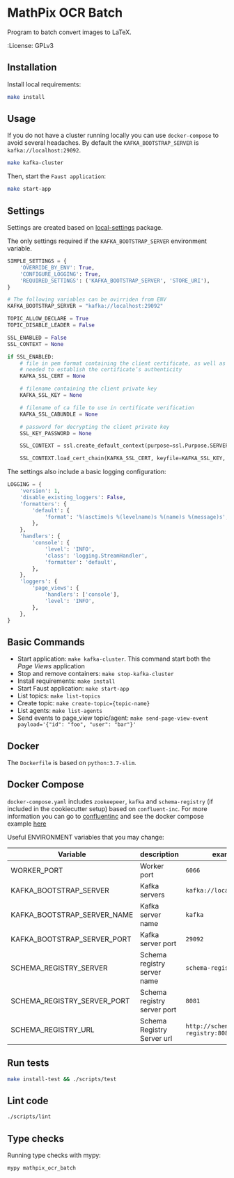 MathPix OCR Batch
=================

Program to batch convert images to LaTeX.


:License: GPLv3


Installation
------------

Install local requirements:

```bash
make install
```

Usage
------

If you do not have a cluster running locally you can use `docker-compose` to avoid several headaches.
By default the `KAFKA_BOOTSTRAP_SERVER` is `kafka://localhost:29092`.

```bash
make kafka-cluster
```

Then, start the `Faust application`:

```bash
make start-app
```

Settings
--------

Settings are created based on [local-settings](https://github.com/drgarcia1986/simple-settings) package.

The only settings required if the `KAFKA_BOOTSTRAP_SERVER` environment variable.

```python
SIMPLE_SETTINGS = {
    'OVERRIDE_BY_ENV': True,
    'CONFIGURE_LOGGING': True,
    'REQUIRED_SETTINGS': ('KAFKA_BOOTSTRAP_SERVER', 'STORE_URI'),
}

# The following variables can be ovirriden from ENV
KAFKA_BOOTSTRAP_SERVER = "kafka://localhost:29092"

TOPIC_ALLOW_DECLARE = True
TOPIC_DISABLE_LEADER = False

SSL_ENABLED = False
SSL_CONTEXT = None

if SSL_ENABLED:
    # file in pem format containing the client certificate, as well as any ca certificates
    # needed to establish the certificate’s authenticity
    KAFKA_SSL_CERT = None

    # filename containing the client private key
    KAFKA_SSL_KEY = None

    # filename of ca file to use in certificate verification
    KAFKA_SSL_CABUNDLE = None

    # password for decrypting the client private key
    SSL_KEY_PASSWORD = None

    SSL_CONTEXT = ssl.create_default_context(purpose=ssl.Purpose.SERVER_AUTH, cafile=KAFKA_SSL_CABUNDLE)

    SSL_CONTEXT.load_cert_chain(KAFKA_SSL_CERT, keyfile=KAFKA_SSL_KEY, password=SSL_KEY_PASSWORD)
```

The settings also include a basic logging configuration:

```python
LOGGING = {
    'version': 1,
    'disable_existing_loggers': False,
    'formatters': {
        'default': {
            'format': '%(asctime)s %(levelname)s %(name)s %(message)s',
        },
    },
    'handlers': {
        'console': {
            'level': 'INFO',
            'class': 'logging.StreamHandler',
            'formatter': 'default',
        },
    },
    'loggers': {
        'page_views': {
            'handlers': ['console'],
            'level': 'INFO',
        },
    },
}
```

Basic Commands
--------------

* Start application: `make kafka-cluster`. This command start both the *Page Views* application
* Stop and remove containers: `make stop-kafka-cluster`
* Install requirements: `make install`
* Start Faust application: `make start-app`
* List topics: `make list-topics`
* Create topic: `make create-topic={topic-name}`
* List agents: `make list-agents`
* Send events to page_view topic/agent: `make send-page-view-event payload='{"id": "foo", "user": "bar"}'`

Docker
------

The `Dockerfile` is based on  `python:3.7-slim`.

Docker Compose
--------------

`docker-compose.yaml` includes `zookeepeer`, `kafka` and `schema-registry` (if included in the cookiecutter setup) based on `confluent-inc`.
For more information you can go to [confluentinc](https://docs.confluent.io/current/installation/docker/docs/index.html) and see the docker compose example [here](https://github.com/confluentinc/cp-docker-images/blob/master/examples/cp-all-in-one/docker-compose.yml#L23-L48)

Useful ENVIRONMENT variables that you may change:

|Variable| description  | example |
|--------|--------------|---------|
| WORKER_PORT | Worker port | `6066` |
| KAFKA_BOOTSTRAP_SERVER | Kafka servers | `kafka://localhost:29092` |
| KAFKA_BOOTSTRAP_SERVER_NAME | Kafka server name| `kafka` |
| KAFKA_BOOTSTRAP_SERVER_PORT | Kafka server port | `29092` |
| SCHEMA_REGISTRY_SERVER | Schema registry server name | `schema-registry` |
| SCHEMA_REGISTRY_SERVER_PORT | Schema registry server port | `8081` |
| SCHEMA_REGISTRY_URL | Schema Registry Server url | `http://schema-registry:8081` |

Run tests
---------

```sh
make install-test && ./scripts/test
```

Lint code
---------

```sh
./scripts/lint
```

Type checks
-----------

Running type checks with mypy:

```sh
mypy mathpix_ocr_batch
```
